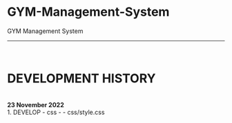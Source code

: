 # GYM-Management-System
GYM Management System


****************************************************************


<br>

# DEVELOPMENT HISTORY

<br>
<b>23 November 2022</b><br>
1. DEVELOP 
  - css
  - - css/style.css
